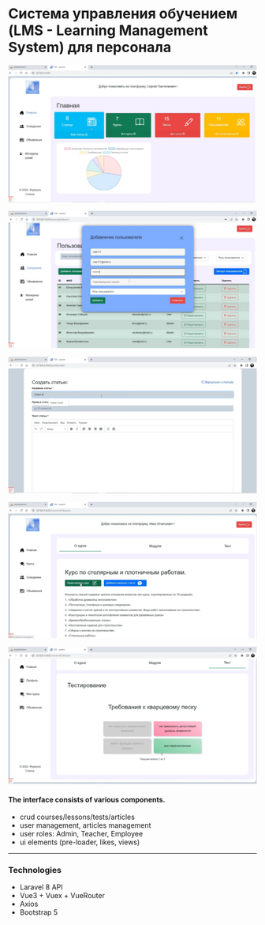 # Система управления обучением (LMS - Learning Management System) для персонала

![screenshot](previews/lms-system-preview0.jpg)

![screenshot](previews/lms-system-preview2.jpg)

![screenshot](previews/lms-system-preview4.jpg)

![screenshot](previews/lms-system-preview6.jpg)

![screenshot](previews/lms-system-preview8.jpg)

#### The interface consists of various components.
* crud courses/lessons/tests/articles
* user management, articles management
* user roles: Admin, Teacher, Employee
* ui elements (pre-loader, likes, views)
***
### Technologies
* Laravel 8 API
* Vue3 + Vuex + VueRouter
* Axios
* Bootstrap 5
